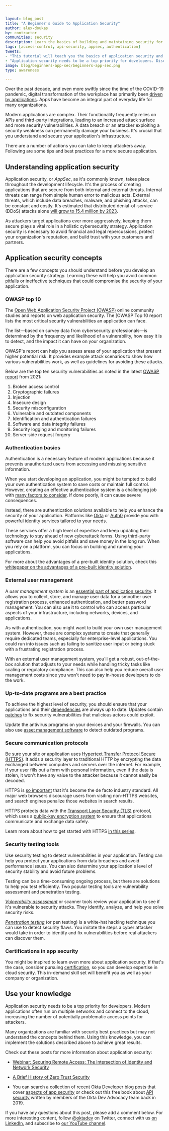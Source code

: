 ```yaml
---


layout: blog_post
title: "A Beginner's Guide to Application Security"
author: alex-doukas
by: contractor
communities: security
description: Learn the basics of building and maintaining security for your applications, including elements like authentication and user management. 
tags: [access-control, api-security, appsec, authentication]
tweets:
- "This tutorial will teach you the basics of application security and offer resources to continue your education." [LINK]
- "Application security needs to be a top priority for developers. Discover ways to implement AppSec in your project and achieve great results." [LINK]
image: blog/beginners-app-sec/beginners-app-sec.png
type: awareness

---
```


Over the past decade, and even more swiftly since the time of the COVID-19 pandemic, digital transformation of the workplace has primarily been [driven by applications](https://accelerationeconomy.com/business-apps/top-10-apps-driving-digital-transformation/). Apps have become an integral part of everyday life for many organizations.

Modern applications are complex. Their functionality frequently relies on APIs and third-party integrations, leading to an increased attack surface and more security vulnerabilities. A data breach or an attacker exploiting a security weakness can permanently damage your business. It's crucial that you understand and secure your application's infrastructure.

There are a number of actions you can take to keep attackers away. Following are some tips and best practices for a more secure application.

## Understanding application security 

Application security, or *AppSec*, as it's commonly known, takes place throughout the development lifecycle. It's the process of creating applications that are secure from both internal and external threats. Internal threats can range from simple human error to malicious acts. External threats, which include data breaches, malware, and phishing attacks, can be constant and costly. It's estimated that distributed denial-of-service (DDoS) attacks alone [will grow to 15.4 million by 2023](https://www.cisco.com/c/en/us/solutions/collateral/executive-perspectives/annual-internet-report/white-paper-c11-741490.html).

As attackers target applications ever more aggressively, keeping them secure plays a vital role in a holistic cybersecurity strategy. Application security is necessary to avoid financial and legal repercussions, protect your organization's reputation, and build trust with your customers and partners.

## Application security concepts

There are a few concepts you should understand before you develop an application security strategy. Learning these will help you avoid common pitfalls or ineffective techniques that could compromise the security of your application.

### OWASP top 10

The [Open Web Application Security Project (OWASP)](https://en.wikipedia.org/wiki/OWASP) online community studies and reports on web application security. The [OWASP Top 10 report lists the most critical security vulnerabilities an application can face.

The list—based on survey data from cybersecurity professionals—is determined by the frequency and likelihood of a vulnerability, how easy it is to detect, and the impact it can have on your organization.

OWASP's report can help you assess areas of your application that present higher potential risk. It provides example attack scenarios to show how various vulnerabilities work, as well as guidelines for avoiding these attacks.

Below are the top ten security vulnerabilities as noted in the latest [OWASP report](https://owasp.org/www-project-top-ten/) from 2021:

1. Broken access control
2. Cryptographic failures
3. Injection
4. Insecure design
5. Security misconfiguration
6. Vulnerable and outdated components
7. Identification and authentication failures
8. Software and data integrity failures
9. Security logging and monitoring failures
10. Server-side request forgery

 ### Authentication basics

Authentication is a necessary feature of modern applications because it prevents unauthorized users from accessing and misusing sensitive information.

When you start developing an application, you might be tempted to build your own authentication system to save costs or maintain full control. However, creating an effective authentication system is a challenging job with [many factors to consider](https://auth0.com/learn/build-or-buy-20-identity-management-questions/). If done poorly, it can cause severe consequences.

Instead, there are authentication solutions available to help you enhance the security of your application. Platforms like [Okta](https://developer.okta.com/) or [Auth0](https://auth0.com/) provide you with powerful identity services tailored to your needs.

These services offer a high level of expertise and keep updating their technology to stay ahead of new cyberattack forms. Using third-party  software can help you avoid pitfalls and save money in the long run. When you rely on a platform, you can focus on building and running your applications.

For more about the advantages of a pre-built identity solution, check this [whitepaper on the advantages of a pre-built identity solution](https://www.okta.com/resources/whitepaper-pre-built-identity-solution/thankyou/).

### External user management

A *user management system* is an  [essential part of application security](https://www.okta.com/blog/2019/01/user-management/). It allows you to collect, store, and manage user data for a smoother user registration process, enhanced authentication, and better password management. You can also use it to control who can access particular aspects of your infrastructure, including networks, devices, and applications.

As with authentication, you might want to build your own user management system. However, these are complex systems to create that generally require dedicated teams, especially for enterprise-level applications. You could run into issues such as failing to sanitize user input or being stuck with a frustrating registration process.

With an external user management system, you'll get a robust, out-of-the-box solution that adjusts to your needs while handling tricky tasks like scaling or regulatory compliance. This can also help you reduce overall user management costs since you won't need to pay in-house developers to do the work.

### Up-to-date programs are a best practice

To achieve the highest level of security, you should ensure that your applications and their [dependencies](https://developerexperience.io/practices/updating-the-dependencies) are always up to date. Updates contain [patches](https://www.hypr.com/patch/) to fix security vulnerabilities that malicious actors could exploit.

Update the antivirus programs on your devices and your firewalls. You can also use [asset management software](https://www.investopedia.com/best-asset-management-software-5090064) to detect outdated programs.

### Secure communication protocols

Be sure your site or application uses [Hypertext Transfer Protocol Secure (HTTPS)](https://en.wikipedia.org/wiki/HTTPS). It adds a security layer to traditional HTTP by encrypting the data exchanged between computers and servers over the internet. For example, if your user fills out a form with personal information, even if the data is stolen, it won't have any value to the attacker because it cannot easily be decoded.

HTTPS is [so important](https://www.troyhunt.com/heres-why-your-static-website-needs-https/) that it's become the de facto industry standard. All major web browsers discourage users from visiting non-HTTPS websites, and search engines penalize those websites in search results.

HTTPS protects data with the [Transport Layer Security (TLS)](https://www.internetsociety.org/deploy360/tls/basics/) protocol, which uses a [public-key encryption system](https://www.cloudflare.com/en-gb/learning/ssl/how-does-public-key-encryption-work/) to ensure that applications communicate and exchange data safely.

Learn more about how to get started with HTTPS [in this series](https://httpsiseasy.com/).

### Security testing tools 

Use security testing to detect vulnerabilities in your application. Testing can help you protect your applications from data breaches and avoid performance issues. You can also determine your application's level of security stability and avoid future problems.

Testing can be a time-consuming ongoing process, but there are solutions to help you test efficiently. Two popular testing tools are vulnerability assessment and penetration testing.

[*Vulnerability assessment*](https://www.techtarget.com/searchsecurity/definition/vulnerability-assessment-vulnerability-analysis) or scanner tools review your application to see if it's vulnerable to security attacks. They identify, analyze, and help you solve security risks.

[*Penetration testing*](https://www.okta.com/identity-101/penetration-testing/) (or pen testing)  is a white-hat hacking technique you can use to detect security flaws. You imitate the steps a cyber attacker would take in order to identify and fix vulnerabilities before real attackers can discover them.

### Certifications in app security

You might be inspired to learn even more about application security. If that's the case, consider pursuing [certification](https://www.csoonline.com/article/3631530/8-top-cloud-security-certifications.html), so you can develop expertise in cloud security. This in-demand skill set will benefit you as well as your company or organization. 

## Use your knowledge

Application security needs to be a top priority for developers. Modern applications often run on multiple networks and connect to the cloud, increasing the number of potentially problematic access points for attackers.

Many organizations are familiar with security best practices but may not understand the concepts behind them. Using this knowledge, you can implement the solutions described above to achieve great results. 

Check out these posts for more information about application security:

* [Webinar: Securing Remote Access: The Intersection of Identity and Network Security](https://www.okta.com/resources/webinar-securing-remote-access-the-intersection-of-identity-and-network-security/)

* [A Brief History of Zero Trust Security](/blog/2018/08/a-brief-history-of-zero-trust-security/)

* You can search a collection of recent Okta Developer blog posts that cover [aspects of app security](​​https://developer.okta.com/search/#q=app%20security) or check out this free book about [API security](https://developer.okta.com/books/api-security/) written by members of the Okta Dev Advocacy team back in 2019. 

If you have any questions about this post, please add a comment below. For more interesting content, follow [@oktadev](https://twitter.com/oktadev) on Twitter, connect with us [on LinkedIn](https://www.linkedin.com/company/oktadev/), and subscribe to [our YouTube channel](https://www.youtube.com/oktadev).
